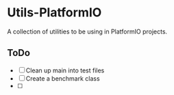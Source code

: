 # Utils-PlatformIO
 A collection of utilities to be using in PlatformIO projects.

## ToDo

- [ ] Clean up main into test files
- [ ] Create a benchmark class
- [ ] 